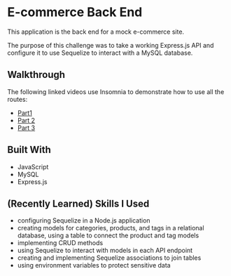# E-commerce Back End

This application is the back end for a mock e-commerce site. 

The purpose of this challenge was to take a working Express.js API and configure it to use Sequelize to interact with a MySQL database. 

## Walkthrough
The following linked videos use Insomnia to demonstrate how to use all the routes: 
* [Part1](https://drive.google.com/file/d/103tW_hNtBZrQnVZPmffBs07O2Xc5pKof/view?usp=sharing)
* [Part 2](https://drive.google.com/file/d/1mb7-kYmgPZh5fQnV9zYoyRvMSkqWFd8-/view?usp=sharing)
* [Part 3](https://drive.google.com/file/d/1jKbIf9Fm0PuAW1SMlLKQKcJvUgRzapBc/view?usp=sharing)

## Built With
* JavaScript
* MySQL
* Express.js

## (Recently Learned) Skills I Used
* configuring Sequelize in a Node.js application
* creating models for categories, products, and tags in a relational database, using a table to connect the product and tag models
* implementing CRUD methods
* using Sequelize to interact with models in each API endpoint 
* creating and implementing Sequelize associations to join tables
* using environment variables to protect sensitive data
